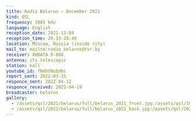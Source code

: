 ```yaml
---
title: Radio Belarus — December 2021
kind: QSL
frequency: 3985 kHz
language: English
reception_date: 2021-12-04
reception_time: 20.33-20.49
location: Moscow, Russia (inside city)
mail_to: mailto:radio_belarus@tvr.by
receiver: XHDATA D-808
antenna: its telescopic
station: kall
youtube_id: fN4bVNsEmhc
report_sent: 2022-03-15
responce_sent: 2022-04-12
responce_received: 2022-04-19
broadcaster: belarus
gallery:
  - /assets/qsl/2021/belarus/full/belarus_2021_front.jpg:/assets/qsl/2021/belarus/small/belarus_2021_front.jpg
  - /assets/qsl/2021/belarus/full/belarus_2021_back.jpg:/assets/qsl/2021/belarus/small/belarus_2021_back.jpg
---
```

